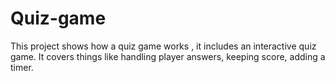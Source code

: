 # Quiz-game
 This project shows how a quiz game works  , it includes an interactive quiz game. It covers things like handling player answers, keeping score, adding a timer. 
